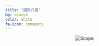 ```yaml
---
title: "团队介绍"
bg: orange
color: white
fa-icon: comments
---
```


<div style='text-align:center'>
<img class="img-sponsor" alt="Scope" src="{{ site.baseurl }}/img/TBD.png" style=" ">
</div>
